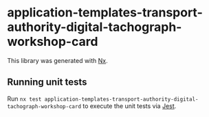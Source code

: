 <!-- gitbook-ignore -->

# application-templates-transport-authority-digital-tachograph-workshop-card

This library was generated with [Nx](https://nx.dev).

## Running unit tests

Run `nx test application-templates-transport-authority-digital-tachograph-workshop-card` to execute the unit tests via [Jest](https://jestjs.io).

